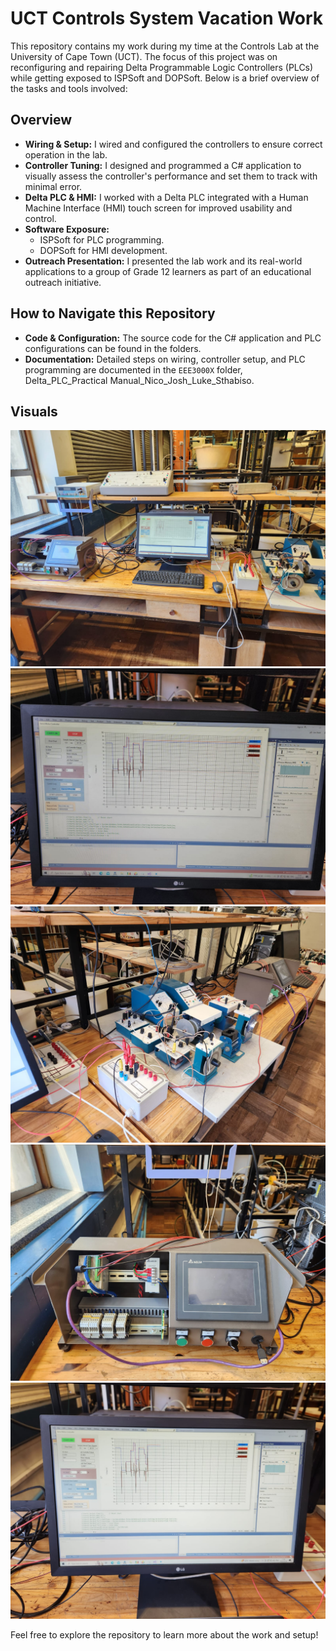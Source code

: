 # UCT Controls System Vacation Work 
 

This repository contains my work during my time at the Controls Lab at the University of Cape Town (UCT). The focus of this project was on reconfiguring and repairing Delta Programmable Logic Controllers (PLCs) while getting exposed to ISPSoft and DOPSoft. Below is a brief overview of the tasks and tools involved:

## Overview
- **Wiring & Setup:** I wired and configured the controllers to ensure correct operation in the lab.
- **Controller Tuning:** I designed and programmed a C# application to visually assess the controller's performance and set them to track with minimal error.
- **Delta PLC & HMI:** I worked with a Delta PLC integrated with a Human Machine Interface (HMI) touch screen for improved usability and control.
- **Software Exposure:** 
  - ISPSoft for PLC programming.
  - DOPSoft for HMI development.
- **Outreach Presentation:** I presented the lab work and its real-world applications to a group of Grade 12 learners as part of an educational outreach initiative.

## How to Navigate this Repository
- **Code & Configuration:** The source code for the C# application and PLC configurations can be found in the folders.
- **Documentation:** Detailed steps on wiring, controller setup, and PLC programming are documented in the `EEE3000X` folder, Delta_PLC_Practical Manual_Nico_Josh_Luke_Sthabiso.

## Visuals
![alt text](1.jpg) ![alt text](2.jpg) ![alt text](3.jpg) ![alt text](4.jpg) ![alt text](5.jpg)

Feel free to explore the repository to learn more about the work and setup!
